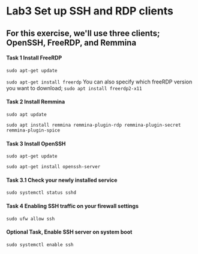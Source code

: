 # Lab3 Set up SSH and RDP clients

## For this exercise, we'll use three clients; OpenSSH, FreeRDP, and Remmina

#### Task 1 Install FreeRDP

``sudo apt-get update``

``sudo apt-get install freerdp`` You can also specify which freeRDP version you want to download; ``sudo apt install freerdp2-x11``

#### Task 2 Install Remmina

``sudo apt update``

``sudo apt install remmina remmina-plugin-rdp remmina-plugin-secret remmina-plugin-spice``

#### Task 3 Install OpenSSH

``sudo apt-get update``

``sudo apt-get install openssh-server``

#### Task 3.1 Check your newly installed service

``sudo systemctl status sshd``

#### Task 4 Enabling SSH traffic on your firewall settings

``sudo ufw allow ssh``

#### Optional Task, Enable SSH server on system boot

``sudo systemctl enable ssh``
